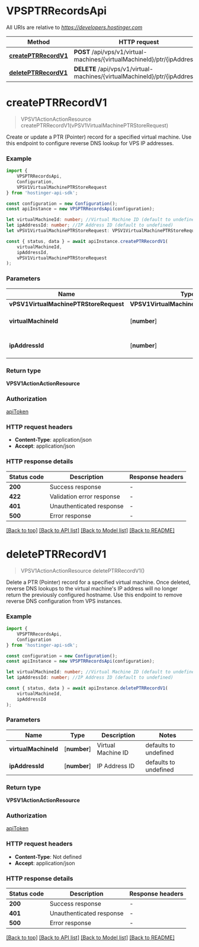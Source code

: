 # VPSPTRRecordsApi

All URIs are relative to *https://developers.hostinger.com*

|Method | HTTP request | Description|
|------------- | ------------- | -------------|
|[**createPTRRecordV1**](#createptrrecordv1) | **POST** /api/vps/v1/virtual-machines/{virtualMachineId}/ptr/{ipAddressId} | Create PTR record|
|[**deletePTRRecordV1**](#deleteptrrecordv1) | **DELETE** /api/vps/v1/virtual-machines/{virtualMachineId}/ptr/{ipAddressId} | Delete PTR record|

# **createPTRRecordV1**
> VPSV1ActionActionResource createPTRRecordV1(vPSV1VirtualMachinePTRStoreRequest)

Create or update a PTR (Pointer) record for a specified virtual machine.  Use this endpoint to configure reverse DNS lookup for VPS IP addresses.

### Example

```typescript
import {
    VPSPTRRecordsApi,
    Configuration,
    VPSV1VirtualMachinePTRStoreRequest
} from 'hostinger-api-sdk';

const configuration = new Configuration();
const apiInstance = new VPSPTRRecordsApi(configuration);

let virtualMachineId: number; //Virtual Machine ID (default to undefined)
let ipAddressId: number; //IP Address ID (default to undefined)
let vPSV1VirtualMachinePTRStoreRequest: VPSV1VirtualMachinePTRStoreRequest; //

const { status, data } = await apiInstance.createPTRRecordV1(
    virtualMachineId,
    ipAddressId,
    vPSV1VirtualMachinePTRStoreRequest
);
```

### Parameters

|Name | Type | Description  | Notes|
|------------- | ------------- | ------------- | -------------|
| **vPSV1VirtualMachinePTRStoreRequest** | **VPSV1VirtualMachinePTRStoreRequest**|  | |
| **virtualMachineId** | [**number**] | Virtual Machine ID | defaults to undefined|
| **ipAddressId** | [**number**] | IP Address ID | defaults to undefined|


### Return type

**VPSV1ActionActionResource**

### Authorization

[apiToken](../README.md#apiToken)

### HTTP request headers

 - **Content-Type**: application/json
 - **Accept**: application/json


### HTTP response details
| Status code | Description | Response headers |
|-------------|-------------|------------------|
|**200** | Success response |  -  |
|**422** | Validation error response |  -  |
|**401** | Unauthenticated response |  -  |
|**500** | Error response |  -  |

[[Back to top]](#) [[Back to API list]](../README.md#documentation-for-api-endpoints) [[Back to Model list]](../README.md#documentation-for-models) [[Back to README]](../README.md)

# **deletePTRRecordV1**
> VPSV1ActionActionResource deletePTRRecordV1()

Delete a PTR (Pointer) record for a specified virtual machine.  Once deleted, reverse DNS lookups to the virtual machine\'s IP address will no longer return the previously configured hostname.  Use this endpoint to remove reverse DNS configuration from VPS instances.

### Example

```typescript
import {
    VPSPTRRecordsApi,
    Configuration
} from 'hostinger-api-sdk';

const configuration = new Configuration();
const apiInstance = new VPSPTRRecordsApi(configuration);

let virtualMachineId: number; //Virtual Machine ID (default to undefined)
let ipAddressId: number; //IP Address ID (default to undefined)

const { status, data } = await apiInstance.deletePTRRecordV1(
    virtualMachineId,
    ipAddressId
);
```

### Parameters

|Name | Type | Description  | Notes|
|------------- | ------------- | ------------- | -------------|
| **virtualMachineId** | [**number**] | Virtual Machine ID | defaults to undefined|
| **ipAddressId** | [**number**] | IP Address ID | defaults to undefined|


### Return type

**VPSV1ActionActionResource**

### Authorization

[apiToken](../README.md#apiToken)

### HTTP request headers

 - **Content-Type**: Not defined
 - **Accept**: application/json


### HTTP response details
| Status code | Description | Response headers |
|-------------|-------------|------------------|
|**200** | Success response |  -  |
|**401** | Unauthenticated response |  -  |
|**500** | Error response |  -  |

[[Back to top]](#) [[Back to API list]](../README.md#documentation-for-api-endpoints) [[Back to Model list]](../README.md#documentation-for-models) [[Back to README]](../README.md)

